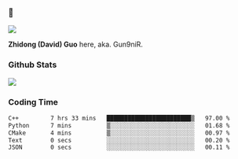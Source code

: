 ### 👋

![](https://komarev.com/ghpvc/?username=Gun9niR&label=Total+Views)

**Zhidong (David) Guo** here, aka. Gun9niR.

### Github Stats

<img src="https://github-readme-stats.vercel.app/api?username=Gun9niR&count_private=true&show_icons=true&theme=vue-dark&hide_title=true">

### Coding Time

<!--START_SECTION:waka-->

```txt
C++         7 hrs 33 mins   ████████████████████████▒   97.00 %
Python      7 mins          ▒░░░░░░░░░░░░░░░░░░░░░░░░   01.68 %
CMake       4 mins          ▒░░░░░░░░░░░░░░░░░░░░░░░░   00.97 %
Text        0 secs          ░░░░░░░░░░░░░░░░░░░░░░░░░   00.20 %
JSON        0 secs          ░░░░░░░░░░░░░░░░░░░░░░░░░   00.11 %
```

<!--END_SECTION:waka-->
